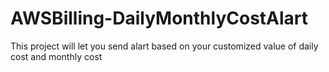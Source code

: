 # AWSBilling-DailyMonthlyCostAlart
This project will let you send alart based on your customized value of daily cost and monthly cost

